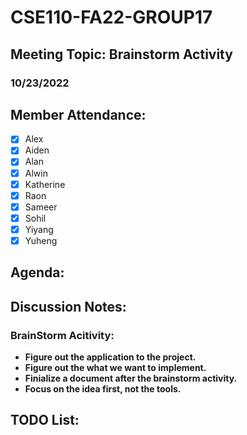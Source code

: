 # CSE110-FA22-GROUP17
## Meeting Topic: Brainstorm Activity
### 10/23/2022 

## Member Attendance:
- [x] Alex
- [x] Aiden
- [x] Alan
- [x] Alwin
- [x] Katherine
- [x] Raon
- [x] Sameer
- [x] Sohil
- [x] Yiyang
- [x] Yuheng

## Agenda:
 

## Discussion Notes: 
 
  
  ### BrainStorm Acitivity:
   - **Figure out the application to the project.**
   - **Figure out the what we want to implement.**
   - **Finialize a document after the brainstorm activity.**
   - **Focus on the idea first, not the tools.**

## TODO List:
 

